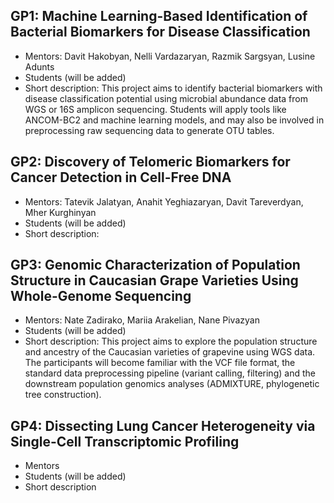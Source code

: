 ## GP1: Machine Learning-Based Identification of Bacterial Biomarkers for Disease Classification
 - Mentors: Davit Hakobyan, Nelli Vardazaryan, Razmik Sargsyan, Lusine Adunts
 - Students (will be added)
 - Short description: This project aims to identify bacterial biomarkers with disease classification potential using microbial abundance data from WGS or 16S amplicon sequencing. Students will apply tools like ANCOM-BC2 and machine learning models, and may also be involved in preprocessing raw sequencing data to generate OTU tables.
 
## GP2: Discovery of Telomeric Biomarkers for Cancer Detection in Cell-Free DNA
 - Mentors: Tatevik Jalatyan,	Anahit Yeghiazaryan, Davit Tareverdyan, Mher Kurghinyan
 - Students (will be added)
 - Short description: 
 
## GP3: Genomic Characterization of Population Structure in Caucasian Grape Varieties Using Whole-Genome Sequencing
 - Mentors: Nate Zadirako, Mariia Arakelian, Nane Pivazyan
 - Students (will be added)
 - Short description: This project aims to explore the population structure and ancestry of the Caucasian varieties of grapevine using WGS data. The participants will become familiar with the VCF file format, the standard data preprocessing pipeline (variant calling, filtering) and the downstream population genomics analyses (ADMIXTURE, phylogenetic tree construction).
 
## GP4: Dissecting Lung Cancer Heterogeneity via Single-Cell Transcriptomic Profiling

 - Mentors
 - Students (will be added)
 - Short description
